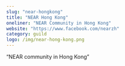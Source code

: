 ```yaml
---
slug: "near-hongkong"
title: "NEAR Hong Kong"
oneliner: "NEAR Community in Hong Kong"
website: "https://www.facebook.com/nearzh"
category: guild
logo: /img/near-hong-kong.png
---
```


“NEAR community in Hong Kong”

